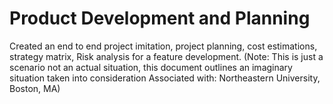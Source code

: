 # Product Development and Planning
 
Created an end to end project imitation, project planning, cost estimations, strategy matrix, Risk analysis for a feature development. 
(Note: This is just a scenario not an actual situation, this document outlines an imaginary situation taken into consideration
Associated with: Northeastern University, Boston, MA)
